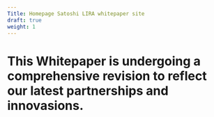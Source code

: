```yaml
---
Title: Homepage Satoshi LIRA whitepaper site
draft: true
weight: 1
---
```


<h1>This Whitepaper is undergoing a comprehensive revision to reflect our latest partnerships and innovasions. </h1>


 




